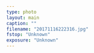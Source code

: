 ```yaml
---
type: photo
layout: main
caption: ""
filename: "20171116222316.jpg"
fstop: "Unknown"
exposure: "Unknown"
---
```

